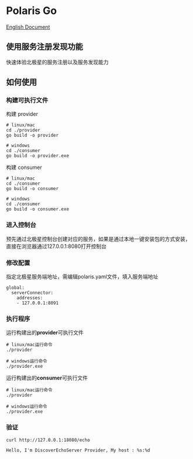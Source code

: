 # Polaris Go

[English Document](./README.md)

## 使用服务注册发现功能

快速体验北极星的服务注册以及服务发现能力

## 如何使用

### 构建可执行文件

构建 provider

```
# linux/mac
cd ./provider
go build -o provider

# windows
cd ./consumer
go build -o provider.exe
```

构建 consumer

```
# linux/mac
cd ./consumer
go build -o consumer

# windows
cd ./consumer
go build -o consumer.exe
```

### 进入控制台

预先通过北极星控制台创建对应的服务，如果是通过本地一键安装包的方式安装，直接在浏览器通过127.0.0.1:8080打开控制台

### 修改配置

指定北极星服务端地址，需编辑polaris.yaml文件，填入服务端地址

```
global:
  serverConnector:
    addresses:
    - 127.0.0.1:8091
```

### 执行程序

运行构建出的**provider**可执行文件

```
# linux/mac运行命令
./provider

# windows运行命令
./provider.exe
```

运行构建出的**consumer**可执行文件

```
# linux/mac运行命令
./provider

# windows运行命令
./provider.exe
```


### 验证

```
curl http://127.0.0.1:18080/echo

Hello, I'm DiscoverEchoServer Provider, My host : %s:%d
```